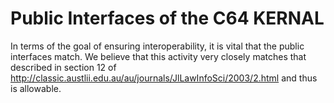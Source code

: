 # Public Interfaces of the C64 KERNAL

In terms of the goal of ensuring interoperability, it is vital that the public interfaces match.
We believe that this activity very closely matches that described in section 12 of
http://classic.austlii.edu.au/au/journals/JlLawInfoSci/2003/2.html
and thus is allowable.

